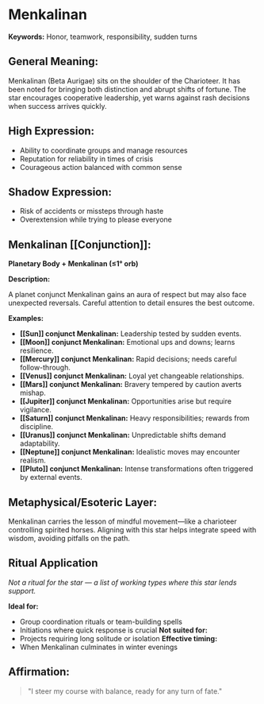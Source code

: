 # Menkalinan


**Keywords:** Honor, teamwork, responsibility, sudden turns

## General Meaning:
Menkalinan (Beta Aurigae) sits on the shoulder of the Charioteer. It has been noted for bringing both distinction and abrupt shifts of fortune. The star encourages cooperative leadership, yet warns against rash decisions when success arrives quickly.

## High Expression:
- Ability to coordinate groups and manage resources
- Reputation for reliability in times of crisis
- Courageous action balanced with common sense

## Shadow Expression:
- Risk of accidents or missteps through haste
- Overextension while trying to please everyone

## Menkalinan [[Conjunction]]:

**Planetary Body + Menkalinan (≤1° orb)**

**Description:**

A planet conjunct Menkalinan gains an aura of respect but may also face unexpected reversals. Careful attention to detail ensures the best outcome.

**Examples:**
- **[[Sun]] conjunct Menkalinan:** Leadership tested by sudden events.
- **[[Moon]] conjunct Menkalinan:** Emotional ups and downs; learns resilience.
- **[[Mercury]] conjunct Menkalinan:** Rapid decisions; needs careful follow-through.
- **[[Venus]] conjunct Menkalinan:** Loyal yet changeable relationships.
- **[[Mars]] conjunct Menkalinan:** Bravery tempered by caution averts mishap.
- **[[Jupiter]] conjunct Menkalinan:** Opportunities arise but require vigilance.
- **[[Saturn]] conjunct Menkalinan:** Heavy responsibilities; rewards from discipline.
- **[[Uranus]] conjunct Menkalinan:** Unpredictable shifts demand adaptability.
- **[[Neptune]] conjunct Menkalinan:** Idealistic moves may encounter realism.
- **[[Pluto]] conjunct Menkalinan:** Intense transformations often triggered by external events.

## Metaphysical/Esoteric Layer:
Menkalinan carries the lesson of mindful movement—like a charioteer controlling spirited horses. Aligning with this star helps integrate speed with wisdom, avoiding pitfalls on the path.

## Ritual Application
*Not a ritual for the star — a list of working types where this star lends support.*

**Ideal for:**
- Group coordination rituals or team-building spells
- Initiations where quick response is crucial
**Not suited for:**
- Projects requiring long solitude or isolation
**Effective timing:**
- When Menkalinan culminates in winter evenings

## Affirmation:

> "I steer my course with balance, ready for any turn of fate."


